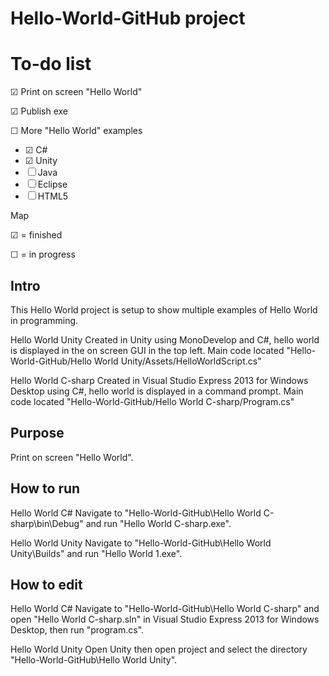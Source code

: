 Hello-World-GitHub project
===========


To-do list
==========

&#x2611; Print on screen "Hello World"

&#x2611; Publish exe

&#9744; More "Hello World" examples
- &#x2611; C#
- &#x2611; Unity
- &#9744; Java
- &#9744; Eclipse
- &#9744; HTML5


Map

&#x2611; = finished

&#9744; = in progress



Intro
-------
This Hello World project is setup to show multiple examples of Hello World in programming.

Hello World Unity
Created in Unity using MonoDevelop and C#, hello world is displayed in the on screen GUI in the top left.
Main code located "Hello-World-GitHub/Hello World Unity/Assets/HelloWorldScript.cs"

Hello World C-sharp
Created in Visual Studio Express 2013 for Windows Desktop using C#, hello world is displayed in a command prompt.
Main code located "Hello-World-GitHub/Hello World C-sharp/Program.cs"


Purpose
-------
Print on screen "Hello World".


How to run
----------
Hello World C#
Navigate to "Hello-World-GitHub\Hello World C-sharp\bin\Debug" and run "Hello World C-sharp.exe".

Hello World Unity
Navigate to "Hello-World-GitHub\Hello World Unity\Builds" and run "Hello World 1.exe".


How to edit
-----------
Hello World C#
Navigate to "Hello-World-GitHub\Hello World C-sharp" and open "Hello World C-sharp.sln" in Visual Studio Express 2013 for Windows Desktop, then run "program.cs".

Hello World Unity
Open Unity then open project and select the directory "Hello-World-GitHub\Hello World Unity".
